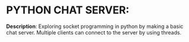 # PYTHON CHAT SERVER: 

**Description**: Exploring socket programming in python by making a basic chat server. Multiple clients can connect to the server by using threads.
